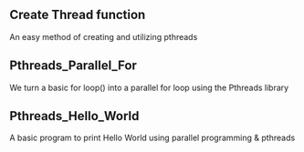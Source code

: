 Create Thread function
-----------------------------------------------------------------------------------------------------------------------------------------------------------------------------------

An easy method of creating and utilizing pthreads


Pthreads_Parallel_For
-----------------------------------------------------------------------------------------------------------------------------------------------------------------------------------

We turn a basic for loop() into a parallel for loop using the Pthreads library



Pthreads_Hello_World
-----------------------------------------------------------------------------------------------------------------------------------------------------------------------------------

A basic program to print Hello World using parallel programming & pthreads

